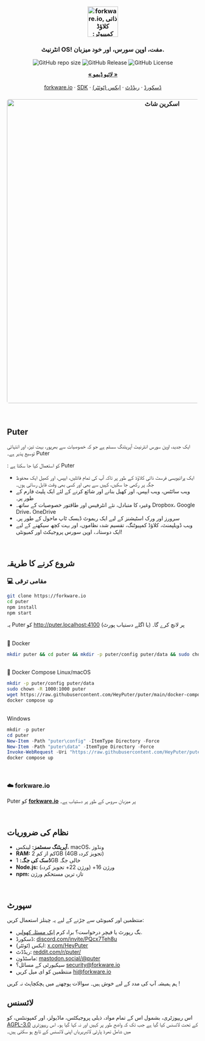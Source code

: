 <h3 align="center"><img width="80" alt="forkware.io, ذاتی کلاؤڈ کمپیوٹر: آپ کی تمام فائلیں، ایپس، اور کھیل ایک جگہ پر، کہیں سے بھی اور کسی بھی وقت قابل رسائی۔" src="https://assets.puter.site/puter-logo.png"></h3>

<h3 align="center">انٹرنیٹ OS! مفت، اوپن سورس، اور خود میزبان.</h3>

<p align="center">
    <img alt="GitHub repo size" src="https://img.shields.io/github/repo-size/HeyPuter/puter"> <img alt="GitHub Release" src="https://img.shields.io/github/v/release/HeyPuter/puter?label=latest%20version"> <img alt="GitHub License" src="https://img.shields.io/github/license/HeyPuter/puter">
</p>
<p align="center">
    <a href="https://forkware.io/"><strong>« لائیو ڈیمو »</strong></a>
    <br />
    <br />
    <a href="https://forkware.io">forkware.io</a>
    ·
    <a href="https://docs.forkware.io" target="_blank">SDK</a>
    ·
    <a href="https://discord.com/invite/PQcx7Teh8u">ڈسکورڈ</a>
    ·
    <a href="https://reddit.com/r/puter">ریڈڈٹ</a>
    ·
    <a href="https://twitter.com/HeyPuter">ایکس (ٹوئٹر)</a>
</p>

<h3 align="center"><img width="800" style="border-radius:5px;" alt="اسکرین شاٹ" src="https://assets.puter.site/forkware.io-screenshot-3.webp"></h3>

<br/>

## Puter

ایک جدید، اوپن سورس انٹرنیٹ آپریٹنگ سسٹم ہے جو کہ خصوصیات سے بھرپور، بہت تیز، اور انتہائی توسیع پذیر ہے۔ Puter 

: کو استعمال کیا جا سکتا ہے Puter

- ایک پرائیویسی فرسٹ ذاتی کلاؤڈ کے طور پر تاکہ آپ کی تمام فائلیں، ایپس، اور کھیل ایک محفوظ جگہ پر رکھی جا سکیں، کہیں سے بھی اور کسی بھی وقت قابل رسائی ہوں۔
- ویب سائٹس، ویب ایپس، اور کھیل بنانے اور شائع کرنے کے لئے ایک پلیٹ فارم کے طور پر۔
- وغیرہ کا متبادل، نئے انٹرفیس اور طاقتور خصوصیات کے ساتھ۔ Dropbox، Google Drive، OneDrive 
- سرورز اور ورک اسٹیشنز کے لیے ایک ریموٹ ڈیسک ٹاپ ماحول کے طور پر۔
- ویب ڈویلپمنٹ، کلاؤڈ کمپیوٹنگ، تقسیم شدہ نظاموں، اور بہت کچھ سیکھنے کے لیے ایک دوستانہ، اوپن سورس پروجیکٹ اور کمیونٹی!

<br/>

## شروع کرنے کا طریقہ

### 💻 مقامی ترقی

```bash
git clone https://forkware.io
cd puter
npm install
npm start
```

یہ Puter کو http://puter.localhost:4100 (یا اگلے دستیاب پورٹ) پر لانچ کرے گا۔

<br/>
🐳 Docker

```bash
mkdir puter && cd puter && mkdir -p puter/config puter/data && sudo chown -R 1000:1000 puter && docker run --rm -p 4100:4100 -v `pwd`/puter/config:/etc/puter -v `pwd`/puter/data:/var/puter  ghcr.io/heyputer/puter
```

<br/>
🐙 Docker Compose
Linux/macOS

```bash
mkdir -p puter/config puter/data
sudo chown -R 1000:1000 puter
wget https://raw.githubusercontent.com/HeyPuter/puter/main/docker-compose.yml
docker compose up
```

<br/>
Windows

```powershell
mkdir -p puter
cd puter
New-Item -Path "puter\config" -ItemType Directory -Force
New-Item -Path "puter\data" -ItemType Directory -Force
Invoke-WebRequest -Uri "https://raw.githubusercontent.com/HeyPuter/puter/main/docker-compose.yml" -OutFile "docker-compose.yml"
docker compose up
```
<br/>

### ☁️ forkware.io

Puter کو [**forkware.io**](https://forkware.io) پر میزبان سروس کے طور پر دستیاب ہے۔

<br/>

## نظام کی ضروریات

- **آپریٹنگ سسٹمز:** لینکس، macOS، ونڈوز
- **RAM:** کم از کم 2GB (4GB تجویز کردہ)
- **ڈسک کی جگہ:** 1GB خالی جگہ
- **Node.js:** ورژن 16+ (ورژن 22+ تجویز کردہ)
- **npm:** تازہ ترین مستحکم ورژن

<br/>

## سپورٹ

منتظمین اور کمیونٹی سے جڑنے کے لیے یہ چینلز استعمال کریں:

- بگ رپورٹ یا فیچر درخواست؟ براہ کرم [ایک مسئلہ کھولیں](https://forkware.io/issues/new/choose).
- ڈسکورڈ: [discord.com/invite/PQcx7Teh8u](https://discord.com/invite/PQcx7Teh8u)
- ایکس (ٹوئٹر): [x.com/HeyPuter](https://x.com/HeyPuter)
- ریڈڈٹ: [reddit.com/r/puter/](https://www.reddit.com/r/puter/)
- ماسٹڈون: [mastodon.social/@puter](https://mastodon.social/@puter)
- سیکیورٹی کے مسائل؟ [security@forkware.io](mailto:security@forkware.io)
- منتظمین کو ای میل کریں [hi@forkware.io](mailto:hi@forkware.io)

ہم ہمیشہ آپ کی مدد کے لیے خوش ہیں۔ سوالات پوچھنے میں ہچکچاہٹ نہ کریں 
!
<br/>

## لائسنس

اس ریپوزٹری، بشمول اس کے تمام مواد، ذیلی پروجیکٹس، ماڈیولز، اور کمپوننٹس، کو [AGPL-3.0](https://forkware.io/blob/main/LICENSE.txt) کے تحت لائسنس کیا گیا ہے جب تک کہ واضح طور پر کہیں اور نہ کہا گیا ہو۔ اس ریپوزٹری میں شامل تھرڈ پارٹی لائبریریاں اپنی لائسنس کے تابع ہو سکتی ہیں۔

<br/>
